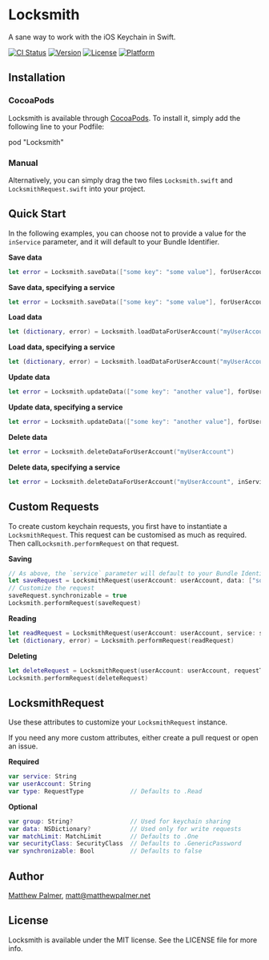 # Locksmith

A sane way to work with the iOS Keychain in Swift.

[![CI Status](http://img.shields.io/travis/matthewpalmer/Locksmith.svg?style=flat)](https://travis-ci.org/matthewpalmer/Locksmith)
[![Version](https://img.shields.io/cocoapods/v/Locksmith.svg?style=flat)](http://cocoadocs.org/docsets/Locksmith)
[![License](https://img.shields.io/cocoapods/l/Locksmith.svg?style=flat)](http://cocoadocs.org/docsets/Locksmith)
[![Platform](https://img.shields.io/cocoapods/p/Locksmith.svg?style=flat)](http://cocoadocs.org/docsets/Locksmith)

## Installation

### CocoaPods

Locksmith is available through [CocoaPods](http://cocoapods.org). To install
it, simply add the following line to your Podfile:

pod "Locksmith"

### Manual

Alternatively, you can simply drag the two files `Locksmith.swift` and `LocksmithRequest.swift` into your project.

## Quick Start

In the following examples, you can choose not to provide a value for the `inService` parameter, and it will default to your Bundle Identifier.

**Save data**

```swift
let error = Locksmith.saveData(["some key": "some value"], forUserAccount: "myUserAccount")
```

**Save data, specifying a service**

```swift
let error = Locksmith.saveData(["some key": "some value"], forUserAccount: "myUserAccount", inService: "myService")
```

**Load data**

```swift
let (dictionary, error) = Locksmith.loadDataForUserAccount("myUserAccount")
```

**Load data, specifying a service**

```swift
let (dictionary, error) = Locksmith.loadDataForUserAccount("myUserAccount", inService: "myService")
```

**Update data**

```swift
let error = Locksmith.updateData(["some key": "another value"], forUserAccount: "myUserAccount")
```

**Update data, specifying a service**

```swift
let error = Locksmith.updateData(["some key": "another value"], forUserAccount: "myUserAccount", inService: "myService")
```

**Delete data**
```swift
let error = Locksmith.deleteDataForUserAccount("myUserAccount")
```

**Delete data, specifying a service**

```swift
let error = Locksmith.deleteDataForUserAccount("myUserAccount", inService: "myService")
```

## Custom Requests
To create custom keychain requests, you first have to instantiate a `LocksmithRequest`. This request can be customised as much as required. Then call`Locksmith.performRequest` on that request.

**Saving**
```swift
// As above, the `service` parameter will default to your Bundle Identifier if omitted.
let saveRequest = LocksmithRequest(userAccount: userAccount, data: ["some key": "some value"], service: service)
// Customize the request
saveRequest.synchronizable = true
Locksmith.performRequest(saveRequest)
```

**Reading**
```swift
let readRequest = LocksmithRequest(userAccount: userAccount, service: service)
let (dictionary, error) = Locksmith.performRequest(readRequest)
```

**Deleting**
```swift
let deleteRequest = LocksmithRequest(userAccount: userAccount, requestType: .Delete, service: service)
Locksmith.performRequest(deleteRequest)
```

## LocksmithRequest
Use these attributes to customize your `LocksmithRequest` instance.

If you need any more custom attributes, either create a pull request or open an issue.

**Required**
```swift
var service: String
var userAccount: String
var type: RequestType             // Defaults to .Read
```

**Optional**
```swift
var group: String?                // Used for keychain sharing
var data: NSDictionary?           // Used only for write requests
var matchLimit: MatchLimit        // Defaults to .One
var securityClass: SecurityClass  // Defaults to .GenericPassword
var synchronizable: Bool          // Defaults to false
```

## Author

[Matthew Palmer](http://matthewpalmer.net), matt@matthewpalmer.net

## License

Locksmith is available under the MIT license. See the LICENSE file for more info.